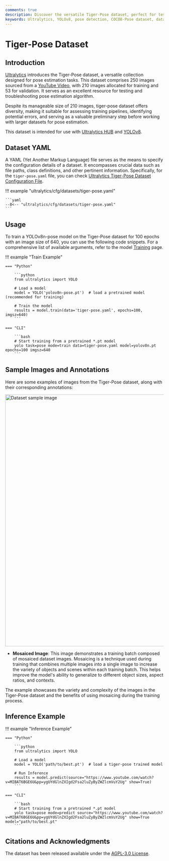 ```yaml
---
comments: true
description: Discover the versatile Tiger-Pose dataset, perfect for testing and debugging pose detection models. Learn how to get started with YOLOv8-pose model training.
keywords: Ultralytics, YOLOv8, pose detection, COCO8-Pose dataset, dataset, model training, YAML
---
```


# Tiger-Pose Dataset

## Introduction
[Ultralytics](https://ultralytics.com) introduces the Tiger-Pose dataset, a versatile collection designed for pose estimation tasks. This dataset comprises 250 images sourced from a [YouTube Video](https://www.youtube.com/watch?v=MIBAT6BGE6U&pp=ygUbVGlnZXIgd2Fsa2luZyByZWZlcmVuY2UubXA0), with 210 images allocated for training and 53 for validation. It serves as an excellent resource for testing and troubleshooting pose estimation algorithm.

Despite its manageable size of 210 images, tiger-pose dataset offers diversity, making it suitable for assessing training pipelines, identifying potential errors, and serving as a valuable preliminary step before working with larger datasets for pose estimation.

This dataset is intended for use with [Ultralytics HUB](https://hub.ultralytics.com)
and [YOLOv8](https://github.com/ultralytics/ultralytics).

## Dataset YAML

A YAML (Yet Another Markup Language) file serves as the means to specify the configuration details of a dataset. It encompasses crucial data such as file paths, class definitions, and other pertinent information. Specifically, for the `tiger-pose.yaml` file, you can check [Ultralytics Tiger-Pose Dataset Configuration File](https://github.com/ultralytics/ultralytics/blob/main/ultralytics/cfg/datasets/tiger-pose.yaml).


!!! example "ultralytics/cfg/datasets/tiger-pose.yaml"

    ```yaml
    --8<-- "ultralytics/cfg/datasets/tiger-pose.yaml"
    ```

## Usage

To train a YOLOv8n-pose model on the Tiger-Pose dataset for 100 epochs with an image size of 640, you can use the following code snippets. For a comprehensive list of available arguments, refer to the model [Training](../../modes/train.md) page.

!!! example "Train Example"

    === "Python"

        ```python
        from ultralytics import YOLO

        # Load a model
        model = YOLO('yolov8n-pose.pt')  # load a pretrained model (recommended for training)

        # Train the model
        results = model.train(data='tiger-pose.yaml', epochs=100, imgsz=640)
        ```

    === "CLI"

        ```bash
        # Start training from a pretrained *.pt model
        yolo task=pose mode=train data=tiger-pose.yaml model=yolov8n.pt epochs=100 imgsz=640
        ```

## Sample Images and Annotations

Here are some examples of images from the Tiger-Pose dataset, along with their corresponding annotations:

<img src="https://user-images.githubusercontent.com/62513924/272491921-c963d2bf-505f-4a15-abd7-259de302cffa.jpg" alt="Dataset sample image" width="800">

- **Mosaiced Image**: This image demonstrates a training batch composed of mosaiced dataset images. Mosaicing is a technique used during training that combines multiple images into a single image to increase the variety of objects and scenes within each training batch. This helps improve the model's ability to generalize to different object sizes, aspect ratios, and contexts.

The example showcases the variety and complexity of the images in the Tiger-Pose dataset and the benefits of using mosaicing during the training process.

## Inference Example

!!! example "Inference Example"

    === "Python"

        ```python
        from ultralytics import YOLO

        # Load a model
        model = YOLO('path/to/best.pt')  # load a tiger-pose trained model

        # Run Inference
        results = model.predict(source="https://www.youtube.com/watch?v=MIBAT6BGE6U&pp=ygUYdGlnZXIgd2Fsa2luZyByZWZlcmVuY2Ug" show=True)
        ```

    === "CLI"

        ```bash
        # Start training from a pretrained *.pt model
        yolo task=pose mode=predict source="https://www.youtube.com/watch?v=MIBAT6BGE6U&pp=ygUYdGlnZXIgd2Fsa2luZyByZWZlcmVuY2Ug" show=True model="path/to/best.pt"
        ```
        
## Citations and Acknowledgments

The dataset has been released available under the [AGPL-3.0 License](https://github.com/ultralytics/ultralytics/blob/main/LICENSE).
